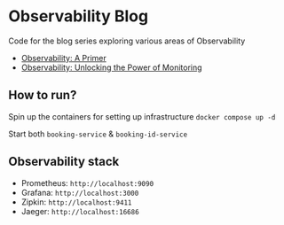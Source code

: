 # Observability Blog
Code for the blog series exploring various areas of Observability

 - [Observability: A Primer](https://distributed-computing-musings.com/2025/01/observability-a-primer/)
 - [Observability: Unlocking the Power of Monitoring](https://distributed-computing-musings.com/2025/01/observability-unlocking-the-power-of-monitoring/)

## How to run?
Spin up the containers for setting up infrastructure
`docker compose up -d`

Start both `booking-service` & `booking-id-service`

## Observability stack
 - Prometheus: `http://localhost:9090`
 - Grafana: `http://localhost:3000`
 - Zipkin: `http://localhost:9411`
 - Jaeger: `http://localhost:16686`
